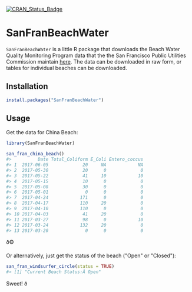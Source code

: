 <!-- README.md is generated from README.Rmd. Please edit that file -->
[![CRAN\_Status\_Badge](http://www.r-pkg.org/badges/version/SanFranBeachWater)](https://cran.r-project.org/package=SanFranBeachWater)

SanFranBeachWater
=================

`SanFranBeachWater` is a little R package that downloads the Beach Water Quality Monitoring Program data that the the San Francisco Public Utilities Commission maintain [here](http://sfwater.org/cfapps/lims/beachmain1.cfm). The data can be downloaded in raw form, or tables for individual beaches can be downloaded.

Installation
------------

``` r
install.packages("SanFranBeachWater")
```

Usage
-----

Get the data for China Beach:

``` r
library(SanFranBeachWater)

san_fran_china_beach()
#>          Date Total_Coliform E_Coli Entero_coccus
#> 1  2017-06-05             20     NA            NA
#> 2  2017-05-30             20      0             0
#> 3  2017-05-22             41     10            10
#> 4  2017-05-15             10      0             0
#> 5  2017-05-08             30      0             0
#> 6  2017-05-01              0      0             0
#> 7  2017-04-24            171      0             0
#> 8  2017-04-17            110     20             0
#> 9  2017-04-10            110      0             0
#> 10 2017-04-03             41     20             0
#> 11 2017-03-27             98      0            10
#> 12 2017-03-24            132     20             0
#> 13 2017-03-20              0      0             0
```

ð©

Or alternatively, just get the status of the beach ("Open" or "Closed"):

``` r
san_fran_windsurfer_circle(status = TRUE)
#> [1] "Current Beach Status:Â Open"
```

Sweet! ð
